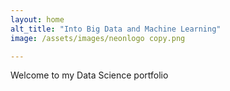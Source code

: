 ```yaml
---
layout: home
alt_title: "Into Big Data and Machine Learning"
image: /assets/images/neonlogo copy.png

---
```



Welcome to my  Data Science portfolio 


